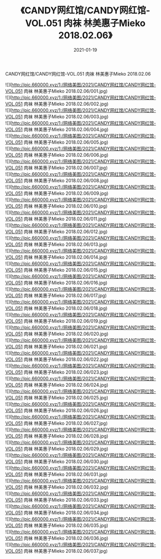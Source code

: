 ﻿---
layout: post
title:  《CANDY网红馆/CANDY网红馆-VOL.051 肉袜 林美惠子Mieko 2018.02.06》
date:   2021-01-19
img: http://pic.660000.xyz/1:/网络美图/2021/CANDY网红馆/CANDY网红馆-VOL.051 肉袜 林美惠子Mieko 2018.02.06/000.jpg
categories: [美女, 清纯, 唯美]
---

CANDY网红馆/CANDY网红馆-VOL.051 肉袜 林美惠子Mieko 2018.02.06

 ![](http://pic.660000.xyz/1:/网络美图/2021/CANDY网红馆/CANDY网红馆-VOL.051 肉袜 林美惠子Mieko 2018.02.06/001.jpg) <br>![](http://pic.660000.xyz/1:/网络美图/2021/CANDY网红馆/CANDY网红馆-VOL.051 肉袜 林美惠子Mieko 2018.02.06/002.jpg) <br>![](http://pic.660000.xyz/1:/网络美图/2021/CANDY网红馆/CANDY网红馆-VOL.051 肉袜 林美惠子Mieko 2018.02.06/003.jpg) <br>![](http://pic.660000.xyz/1:/网络美图/2021/CANDY网红馆/CANDY网红馆-VOL.051 肉袜 林美惠子Mieko 2018.02.06/004.jpg) <br>![](http://pic.660000.xyz/1:/网络美图/2021/CANDY网红馆/CANDY网红馆-VOL.051 肉袜 林美惠子Mieko 2018.02.06/005.jpg) <br>![](http://pic.660000.xyz/1:/网络美图/2021/CANDY网红馆/CANDY网红馆-VOL.051 肉袜 林美惠子Mieko 2018.02.06/006.jpg) <br>![](http://pic.660000.xyz/1:/网络美图/2021/CANDY网红馆/CANDY网红馆-VOL.051 肉袜 林美惠子Mieko 2018.02.06/007.jpg) <br>![](http://pic.660000.xyz/1:/网络美图/2021/CANDY网红馆/CANDY网红馆-VOL.051 肉袜 林美惠子Mieko 2018.02.06/008.jpg) <br>![](http://pic.660000.xyz/1:/网络美图/2021/CANDY网红馆/CANDY网红馆-VOL.051 肉袜 林美惠子Mieko 2018.02.06/009.jpg) <br>![](http://pic.660000.xyz/1:/网络美图/2021/CANDY网红馆/CANDY网红馆-VOL.051 肉袜 林美惠子Mieko 2018.02.06/010.jpg) <br>![](http://pic.660000.xyz/1:/网络美图/2021/CANDY网红馆/CANDY网红馆-VOL.051 肉袜 林美惠子Mieko 2018.02.06/011.jpg) <br>![](http://pic.660000.xyz/1:/网络美图/2021/CANDY网红馆/CANDY网红馆-VOL.051 肉袜 林美惠子Mieko 2018.02.06/012.jpg) <br>![](http://pic.660000.xyz/1:/网络美图/2021/CANDY网红馆/CANDY网红馆-VOL.051 肉袜 林美惠子Mieko 2018.02.06/013.jpg) <br>![](http://pic.660000.xyz/1:/网络美图/2021/CANDY网红馆/CANDY网红馆-VOL.051 肉袜 林美惠子Mieko 2018.02.06/014.jpg) <br>![](http://pic.660000.xyz/1:/网络美图/2021/CANDY网红馆/CANDY网红馆-VOL.051 肉袜 林美惠子Mieko 2018.02.06/015.jpg) <br>![](http://pic.660000.xyz/1:/网络美图/2021/CANDY网红馆/CANDY网红馆-VOL.051 肉袜 林美惠子Mieko 2018.02.06/016.jpg) <br>![](http://pic.660000.xyz/1:/网络美图/2021/CANDY网红馆/CANDY网红馆-VOL.051 肉袜 林美惠子Mieko 2018.02.06/017.jpg) <br>![](http://pic.660000.xyz/1:/网络美图/2021/CANDY网红馆/CANDY网红馆-VOL.051 肉袜 林美惠子Mieko 2018.02.06/018.jpg) <br>![](http://pic.660000.xyz/1:/网络美图/2021/CANDY网红馆/CANDY网红馆-VOL.051 肉袜 林美惠子Mieko 2018.02.06/019.jpg) <br>![](http://pic.660000.xyz/1:/网络美图/2021/CANDY网红馆/CANDY网红馆-VOL.051 肉袜 林美惠子Mieko 2018.02.06/020.jpg) <br>![](http://pic.660000.xyz/1:/网络美图/2021/CANDY网红馆/CANDY网红馆-VOL.051 肉袜 林美惠子Mieko 2018.02.06/021.jpg) <br>![](http://pic.660000.xyz/1:/网络美图/2021/CANDY网红馆/CANDY网红馆-VOL.051 肉袜 林美惠子Mieko 2018.02.06/022.jpg) <br>![](http://pic.660000.xyz/1:/网络美图/2021/CANDY网红馆/CANDY网红馆-VOL.051 肉袜 林美惠子Mieko 2018.02.06/023.jpg) <br>![](http://pic.660000.xyz/1:/网络美图/2021/CANDY网红馆/CANDY网红馆-VOL.051 肉袜 林美惠子Mieko 2018.02.06/024.jpg) <br>![](http://pic.660000.xyz/1:/网络美图/2021/CANDY网红馆/CANDY网红馆-VOL.051 肉袜 林美惠子Mieko 2018.02.06/025.jpg) <br>![](http://pic.660000.xyz/1:/网络美图/2021/CANDY网红馆/CANDY网红馆-VOL.051 肉袜 林美惠子Mieko 2018.02.06/026.jpg) <br>![](http://pic.660000.xyz/1:/网络美图/2021/CANDY网红馆/CANDY网红馆-VOL.051 肉袜 林美惠子Mieko 2018.02.06/027.jpg) <br>![](http://pic.660000.xyz/1:/网络美图/2021/CANDY网红馆/CANDY网红馆-VOL.051 肉袜 林美惠子Mieko 2018.02.06/028.jpg) <br>![](http://pic.660000.xyz/1:/网络美图/2021/CANDY网红馆/CANDY网红馆-VOL.051 肉袜 林美惠子Mieko 2018.02.06/029.jpg) <br>![](http://pic.660000.xyz/1:/网络美图/2021/CANDY网红馆/CANDY网红馆-VOL.051 肉袜 林美惠子Mieko 2018.02.06/030.jpg) <br>![](http://pic.660000.xyz/1:/网络美图/2021/CANDY网红馆/CANDY网红馆-VOL.051 肉袜 林美惠子Mieko 2018.02.06/031.jpg) <br>![](http://pic.660000.xyz/1:/网络美图/2021/CANDY网红馆/CANDY网红馆-VOL.051 肉袜 林美惠子Mieko 2018.02.06/032.jpg) <br>![](http://pic.660000.xyz/1:/网络美图/2021/CANDY网红馆/CANDY网红馆-VOL.051 肉袜 林美惠子Mieko 2018.02.06/033.jpg) <br>![](http://pic.660000.xyz/1:/网络美图/2021/CANDY网红馆/CANDY网红馆-VOL.051 肉袜 林美惠子Mieko 2018.02.06/034.jpg) <br>![](http://pic.660000.xyz/1:/网络美图/2021/CANDY网红馆/CANDY网红馆-VOL.051 肉袜 林美惠子Mieko 2018.02.06/035.jpg) <br>![](http://pic.660000.xyz/1:/网络美图/2021/CANDY网红馆/CANDY网红馆-VOL.051 肉袜 林美惠子Mieko 2018.02.06/036.jpg) <br>![](http://pic.660000.xyz/1:/网络美图/2021/CANDY网红馆/CANDY网红馆-VOL.051 肉袜 林美惠子Mieko 2018.02.06/037.jpg) <br>